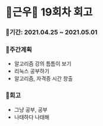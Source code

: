 # 🌼근우🌼 19회차 회고

### 🥕기간: 2021.04.25 ~ 2021.05.01

### 🍆주간계획

- 알고리즘 강의 틈틈이 보기
- 리눅스 공부하기
- 알고리즘, 자격증 시간 창출 

### 🥦회고

- 그냥 공부, 공부
- 나태하다 나태해
